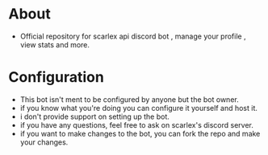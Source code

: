 # About
- Official repository for scarlex api discord bot , manage your profile , view stats and more.

# Configuration
* This bot isn't ment to be configured by anyone but the bot owner.
* if you know what you're doing you can configure it yourself and host it.
* i don't provide support on setting up the bot.
* if you have any questions, feel free to ask on scarlex's discord server.
* if you want to make changes to the bot, you can fork the repo and make your changes.